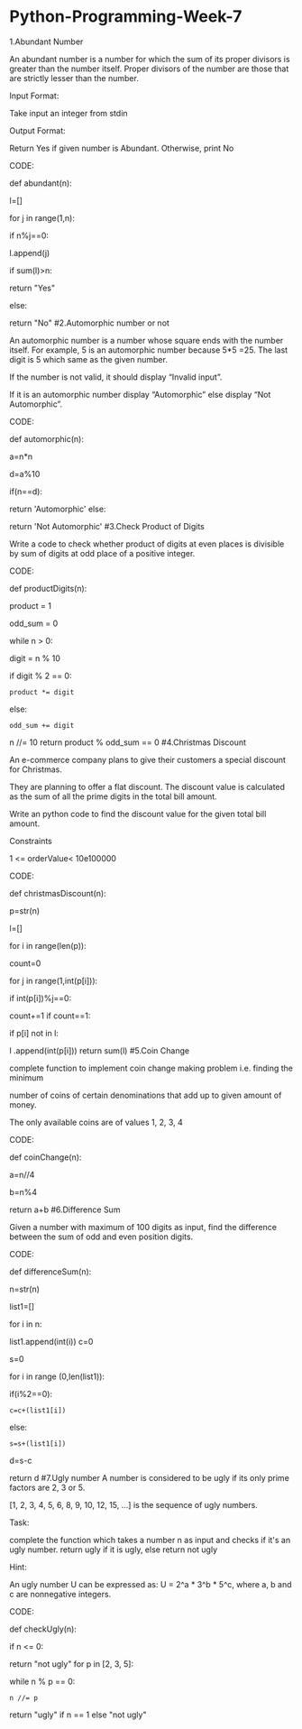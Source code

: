 # Python-Programming-Week-7
1.Abundant Number

An abundant number is a number for which the sum of its proper divisors is greater than the number itself. Proper divisors of the number are those that are strictly lesser than the number.

Input Format:

Take input an integer from stdin

Output Format:

Return Yes if given number is Abundant. Otherwise, print No

CODE:

def abundant(n):

l=[]

for j in range(1,n):

if n%j==0:

l.append(j)

if sum(l)>n:

return "Yes"

else:

return "No" #2.Automorphic number or not

An automorphic number is a number whose square ends with the number itself. For example, 5 is an automorphic number because 5*5 =25. The last digit is 5 which same as the given number.

If the number is not valid, it should display “Invalid input”.

If it is an automorphic number display “Automorphic” else display “Not Automorphic”.

CODE:

def automorphic(n):

a=n*n

d=a%10

if(n==d):

return 'Automorphic' 
else:

return 'Not Automorphic' 
#3.Check Product of Digits

Write a code to check whether product of digits at even places is divisible by sum of digits at odd place of a positive integer.

CODE:

def productDigits(n):

product = 1

odd_sum = 0

while n > 0:

digit = n % 10

if digit % 2 == 0:

    product *= digit

else:

    odd_sum += digit

n //= 10
return product % odd_sum == 0 #4.Christmas Discount

An e-commerce company plans to give their customers a special discount for Christmas.

They are planning to offer a flat discount. The discount value is calculated as the sum of all the prime digits in the total bill amount.

Write an python code to find the discount value for the given total bill amount.

Constraints

1 <= orderValue< 10e100000

CODE:

def christmasDiscount(n):

p=str(n)

l=[]

for i in range(len(p)):

count=0

for j in range(1,int(p[i])):

if int(p[i])%j==0:

count+=1 if count==1:

if p[i] not in l:

l .append(int(p[i])) return sum(l) #5.Coin Change

complete function to implement coin change making problem i.e. finding the minimum

number of coins of certain denominations that add up to given amount of money.

The only available coins are of values 1, 2, 3, 4

CODE:

def coinChange(n):

a=n//4

b=n%4

return a+b #6.Difference Sum

Given a number with maximum of 100 digits as input, find the difference between the sum of odd and even position digits.

CODE:

def differenceSum(n):

n=str(n)

list1=[]

for i in n:

list1.append(int(i))
c=0

s=0

for i in range (0,len(list1)):

if(i%2==0):

    c=c+(list1[i])

else:

    s=s+(list1[i])
d=s-c

return d #7.Ugly number A number is considered to be ugly if its only prime factors are 2, 3 or 5.

[1, 2, 3, 4, 5, 6, 8, 9, 10, 12, 15, …] is the sequence of ugly numbers.

Task:

complete the function which takes a number n as input and checks if it's an ugly number. return ugly if it is ugly, else return not ugly

Hint:

An ugly number U can be expressed as: U = 2^a * 3^b * 5^c, where a, b and c are nonnegative integers.

CODE:

def checkUgly(n):

if n <= 0:

return "not ugly"
for p in [2, 3, 5]:

while n % p == 0:

    n //= p
return "ugly" if n == 1 else "not ugly"
